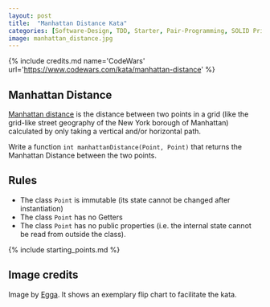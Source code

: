 ```yaml
---
layout: post
title:  "Manhattan Distance Kata"
categories: [Software-Design, TDD, Starter, Pair-Programming, SOLID Principles]
image: manhattan_distance.jpg
---
```


{% include credits.md name='CodeWars' url='https://www.codewars.com/kata/manhattan-distance' %}

## Manhattan Distance

[Manhattan distance](http://en.wikipedia.org/wiki/Manhattan_distance) is the distance between two points in a grid (like the grid-like street geography of the New York borough of Manhattan) calculated by only taking a vertical and/or horizontal path.

Write a function `int manhattanDistance(Point, Point)` that returns the Manhattan Distance between the two points.

## Rules
* The class `Point` is immutable (its state cannot be changed after instantiation)
* The class `Point` has no Getters
* The class `Point` has no public properties (i.e. the internal state cannot be read from outside the class).

{% include starting_points.md %}

## Image credits

Image by [Egga](https://github.com/eggstrema). It shows an exemplary flip chart to facilitate the kata.
